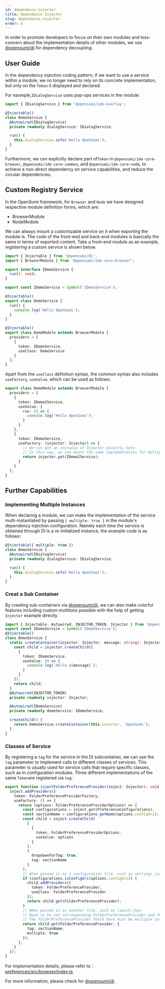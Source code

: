 ```yaml
---
id: dependence-injector
title: Dependence Injector
slug: dependence-injector
order: 4
---
```


In order to promote developers to focus on their own modules and less-concern about the implementation details of other modules, we use [@opensumi/di](https://web.npm.alibaba-inc.com/package/@opensumi/di) for dependency decoupling.  

## User Guide

In the dependency injection coding pattern, if we want to use a service within a module, we no longer need to rely on its concrete implementation, but only on the `Token` it displayed and declared.  

For eaxmple,`IDialogService` uses pop-ups services in the module:

```ts
import { IDialogService } from '@opensumi/ide-overlay';

@Injectable()
class DemoService {
  @Autowired(IDialogService)
  private readonly dialogService: IDialogService;

  run() {
    this.dialogService.info('Hello OpenSumi');
  }
}
```

Furthermore, we can explicitly declare part of`Token` in `@opensumi/ide-core-browser`, `@opensumi/ide-core-common`, and `@opensumi/ide-core-node`, to achieve a non-direct dependency on service capabilities, and reduce the circular dependencies.

## Custom Registry Service

In the OpenSumi framework, for `Browser` and `Node` we have designed respective module definition forms, which are:

- BrowserModule
- NodeModule

We can always mount a customizable service on it when exporting the module is. The code of the front-end and back-end modules is basically the same in terms of exported content. Take a front-end module as an example, registering a custom service is shown below.

```ts
import { Injectable } from '@opensumi/di';
import { BrowserModule } from '@opensumi/ide-core-browser';

export interface IDemoService {
  run(): void;
}

export const IDemoService = Symbol('IDemoService');

@Injectable()
export class DemoService {
  run() {
    console.log('Hello OpenSumi');
  }
}

@Injectable()
export class DemoModule extends BrowserModule {
  providers = [
    {
      token: IDemoService,
      useClass: DemoService
    }
  ];
}
```

Apart from the `useClass` definition syntax, the common syntax also includes `useFactory`, `useValue`. which can be used as follows:

```ts
export class DemoModule extends BrowserModule {
  providers = [
    {
      token: IDemo2Service,
      useValue: {
        run: () => {
          console.log('Hello OpenSumi');
        }
      }
    },
    {
      token: IDemoService,
      useFactory: (injector: Injector) => {
        // We can get an instance of Injector directly here
        // In this way, we can mount the same implementation for multiple tokens to achieve separation of service responsibilities  
        return injector.get(IDemo2Service);
      }
    }
  ];
}
```

## Further Capabilities

### Implementing Multiple Instances

When declaring a module, we can make the implementation of the service multi-instantiated by passing `{ multiple: true }` in the module's dependency injection configuration. Namely each time the service is obtained through DI is a re-initialized instance, the example code is as follows:

```ts
@Injectable({ multiple: true })
class DemoService {
  @Autowired(IDialogService)
  private readonly dialogService: IDialogService;

  run() {
    this.dialogService.info('Hello OpenSumi');
  }
}
```

### Creat a Sub Container

By creating sub-containers via [@opensumi/di](https://web.npm.alibaba-inc.com/package/@opensumi/di), we can also make colorful features including custom multitons possible with the help of getting `Injector` example directly.

```ts
import { Injectable, Autowired, INJECTOR_TOKEN, Injector } from '@opensumi/di';
export const IDemoService = Symbol('IDemoService');
@Injectable()
class DemoService {
  static createContainer(injector: Injector, message: string): Injector {
    const child = injector.createChild([
      {
        token: IDemoService,
        useValue: () => {
          console.log(`Hello ${message}`);
        }
      }
    ]);
    return child;
  }
  @Autowired(INJECTOR_TOKEN)
  private readonly injector: Injector;

  @Autowired(IDemoService)
  private readonly demoService: IDemoService;

  createChild() {
    return DemoService.createContainer(this.injector, 'OpenSumi');
  }
}
```

### Classes of Service 

By registering a `tag` for the service in the DI subcontainer, we can use the `tag` parameter to implement calls to different classes of services. This parameter is usually used for service calls that require specific classes, such as in configuration modules. Three different implementations of the same `Token`are registered via  `tag`:  

```ts
export function injectFolderPreferenceProvider(inject: Injector): void {
  inject.addProviders({
    token: FolderPreferenceProviderFactory,
    useFactory: () => {
      return (options: FolderPreferenceProviderOptions) => {
        const configurations = inject.get(PreferenceConfigurations);
        const sectionName = configurations.getName(options.configUri);
        const child = inject.createChild(
          [
            {
              token: FolderPreferenceProviderOptions,
              useValue: options
            }
          ],
          {
            dropdownForTag: true,
            tag: sectionName
          }
        );
        // When passed in as a configuration file, such as settings.json, get the Setting
        if (configurations.isConfigUri(options.configUri)) {
          child.addProviders({
            token: FolderPreferenceProvider,
            useClass: FolderPreferenceProvider
          });
          return child.get(FolderPreferenceProvider);
        }
        // When passed in as another file, such as launch.json
        // Need to be set corresponding FolderPreferenceProvider and the related FolderPreferenceProviderOptions dependency 
        // The FolderPreferenceProvider fetch here must be multiple instances, because multiple profiles may exist in the workspace mode
        return child.get(FolderPreferenceProvider, {
          tag: sectionName,
          multiple: true
        });
      };
    }
  });
}
```

For implementation details, please refer to：[preferences/src/browser/index.ts](https://github.com/opensumi/core/blob/develop/packages/preferences/src/browser/index.ts)

For more information, please check for [@opensumi/di](https://web.npm.alibaba-inc.com/package/@opensumi/di) .
